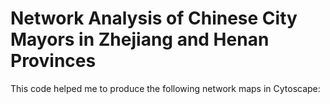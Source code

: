 # Network Analysis of Chinese City Mayors in Zhejiang and Henan Provinces

This code helped me to produce the following network maps in Cytoscape:
